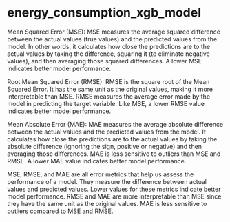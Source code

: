 # energy_consumption_xgb_model



Mean Squared Error (MSE):
MSE measures the average squared difference between the actual values (true values) and the predicted values from the model. In other words, it calculates how close the predictions are to the actual values by taking the difference, squaring it (to eliminate negative values), and then averaging those squared differences. A lower MSE indicates better model performance.

Root Mean Squared Error (RMSE):
RMSE is the square root of the Mean Squared Error. It has the same unit as the original values, making it more interpretable than MSE. RMSE measures the average error made by the model in predicting the target variable. Like MSE, a lower RMSE value indicates better model performance.

Mean Absolute Error (MAE):
MAE measures the average absolute difference between the actual values and the predicted values from the model. It calculates how close the predictions are to the actual values by taking the absolute difference (ignoring the sign, positive or negative) and then averaging those differences. MAE is less sensitive to outliers than MSE and RMSE. A lower MAE value indicates better model performance.


MSE, RMSE, and MAE are all error metrics that help us assess the performance of a model.
They measure the difference between actual values and predicted values.
Lower values for these metrics indicate better model performance.
RMSE and MAE are more interpretable than MSE since they have the same unit as the original values.
MAE is less sensitive to outliers compared to MSE and RMSE.
